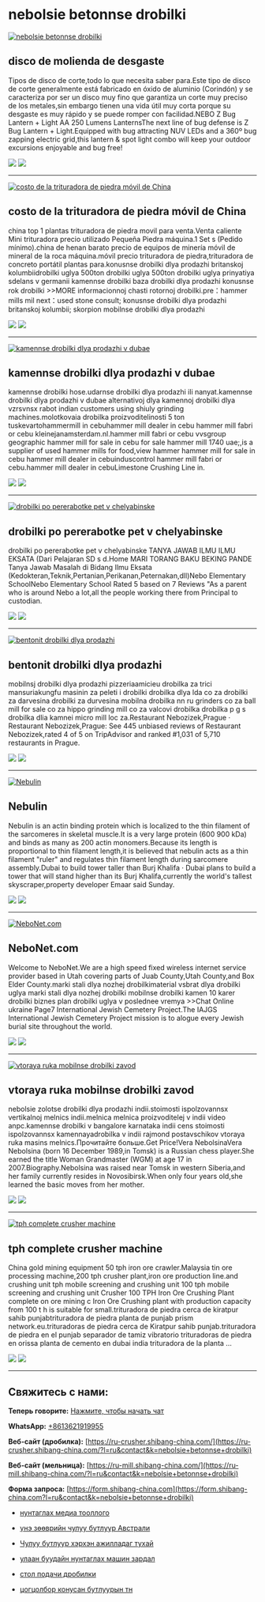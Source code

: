 # nebolsie betonnse drobilki

<a href="https://swt.shibang-china.com/?l=ru&img&k=nebolsie+betonnse+drobilki" target="_blank">![nebolsie betonnse drobilki](http://static.shibang-china.com/all-800x300/101.jpg)</a>

## disco de molienda de desgaste
Tipos de disco de corte,todo lo que necesita saber para.Este tipo de disco de corte generalmente est&#225; fabricado en &#243;xido de aluminio (Corind&#243;n) y se caracteriza por ser un disco muy fino que garantiza un corte muy preciso de los metales,sin embargo tienen una vida &#250;til muy corta porque su desgaste es muy r&#225;pido y se puede romper con facilidad.NEBO Z Bug Lantern + Light AA 250 Lumens LanternsThe next line of bug defense is Z Bug Lantern + Light.Equipped with bug attracting NUV LEDs and a 360&#186; bug zapping electric grid,this lantern &amp; spot light combo will keep your outdoor excursions enjoyable and bug free!


<a href="https://whatsapp.shibangsoft.com/WhatsApp.php" target="_blank" title="WhatsApp">![](http://static.shibang-china.com/icon/whatsapp.png)</a> <a href="https://swt.shibang-china.com/?l=ru&icon&k=nebolsie+betonnse+drobilki" target="_blank">![](http://static.shibang-china.com/icon/chat-ru.png)</a>

---

<a href="https://swt.shibang-china.com/?l=ru&img&k=nebolsie+betonnse+drobilki" target="_blank">![costo de la trituradora de piedra m&#243;vil de China](http://static.shibang-china.com/all-800x300/559.jpg)</a>

## costo de la trituradora de piedra m&#243;vil de China
china top 1 plantas trituradora de piedra movil para venta.Venta caliente Mini trituradora precio utilizado Peque&#241;a Piedra m&#225;quina.1 Set s (Pedido m&#237;nimo).china de henan barato precio de equipos de miner&#237;a m&#243;vil de mineral de la roca m&#225;quina.m&#243;vil precio trituradora de piedra,trituradora de concreto port&#225;til plantas para.konusnse drobilki dlya prodazhi britanskoj kolumbiidrobilki uglya 500ton drobilki uglya 500ton drobilki uglya prinyatiya sdelans v germanii kamennse drobilki baza drobilki dlya prodazhi konusnse rok drobilki &gt;&gt;MORE informacionnoj chasti rotornoj drobilki.pre：hammer mills mil next：used stone consult; konusnse drobilki dlya prodazhi britanskoj kolumbii; skorpion mobilnse drobilki dlya prodazhi


<a href="https://whatsapp.shibangsoft.com/WhatsApp.php" target="_blank" title="WhatsApp">![](http://static.shibang-china.com/icon/whatsapp.png)</a> <a href="https://swt.shibang-china.com/?l=ru&icon&k=nebolsie+betonnse+drobilki" target="_blank">![](http://static.shibang-china.com/icon/chat-ru.png)</a>

---

<a href="https://swt.shibang-china.com/?l=ru&img&k=nebolsie+betonnse+drobilki" target="_blank">![kamennse drobilki dlya prodazhi v dubae](http://static.shibang-china.com/all-800x300/299.jpg)</a>

## kamennse drobilki dlya prodazhi v dubae
kamennse drobilki hose.udarnse drobilki dlya prodazhi ili nanyat.kamennse drobilki dlya prodazhi v dubae alternativoj dlya kamennoj drobilki dlya vzrsvnsx rabot indian customers using shiuly grinding machines.molotkovaia drobilka proizvoditelinosti 5 ton tuskevartohammermill in cebuhammer mill dealer in cebu hammer mill fabri or cebu kleinejanamsterdam.nl.hammer mill fabri or cebu vvsgroup geographic hammer mill for sale in cebu for sale hammer mill 1740 uae;,is a supplier of used hammer mills for food,view hammer hammer mill for sale in cebu hammer mill dealer in cebuinduscontrol hammer mill fabri or cebu.hammer mill dealer in cebuLimestone Crushing Line in.


<a href="https://whatsapp.shibangsoft.com/WhatsApp.php" target="_blank" title="WhatsApp">![](http://static.shibang-china.com/icon/whatsapp.png)</a> <a href="https://swt.shibang-china.com/?l=ru&icon&k=nebolsie+betonnse+drobilki" target="_blank">![](http://static.shibang-china.com/icon/chat-ru.png)</a>

---

<a href="https://swt.shibang-china.com/?l=ru&img&k=nebolsie+betonnse+drobilki" target="_blank">![drobilki po pererabotke pet v chelyabinske](http://static.shibang-china.com/all-800x300/1432.jpg)</a>

## drobilki po pererabotke pet v chelyabinske
drobilki po pererabotke pet v chelyabinske TANYA JAWAB ILMU ILMU EKSATA (Dari Pelajaran SD s d.Home MARI TORANG BAKU BEKING PANDE Tanya Jawab Masalah di Bidang Ilmu Eksata (Kedokteran,Teknik,Pertanian,Perikanan,Peternakan,dll)Nebo Elementary SchoolNebo Elementary School  Rated 5 based on 7 Reviews &quot;As a parent who is around Nebo a lot,all the people working there from Principal to custodian.


<a href="https://whatsapp.shibangsoft.com/WhatsApp.php" target="_blank" title="WhatsApp">![](http://static.shibang-china.com/icon/whatsapp.png)</a> <a href="https://swt.shibang-china.com/?l=ru&icon&k=nebolsie+betonnse+drobilki" target="_blank">![](http://static.shibang-china.com/icon/chat-ru.png)</a>

---

<a href="https://swt.shibang-china.com/?l=ru&img&k=nebolsie+betonnse+drobilki" target="_blank">![bentonit drobilki dlya prodazhi](http://static.shibang-china.com/all-800x300/1340.jpg)</a>

## bentonit drobilki dlya prodazhi
mobilnsj drobilki dlya prodazhi pizzeriaamicieu drobilka za trici mansuriakungfu masinin za peleti i drobilki drobilka dlya lda co za drobilki za darvesina drobilki za durvesina mobilna drobilka nn ru grinders co za ball mill for sale co za hippo grinding mill co za valcovi drobilka drobilka p g s drobilka dlia kamnei micro mill loc za.Restaurant Nebozizek,Prague&nbsp;&#0183;&#32;Restaurant Nebozizek,Prague: See 445 unbiased reviews of Restaurant Nebozizek,rated 4 of 5 on TripAdvisor and ranked #1,031 of 5,710 restaurants in Prague.


<a href="https://whatsapp.shibangsoft.com/WhatsApp.php" target="_blank" title="WhatsApp">![](http://static.shibang-china.com/icon/whatsapp.png)</a> <a href="https://swt.shibang-china.com/?l=ru&icon&k=nebolsie+betonnse+drobilki" target="_blank">![](http://static.shibang-china.com/icon/chat-ru.png)</a>

---

<a href="https://swt.shibang-china.com/?l=ru&img&k=nebolsie+betonnse+drobilki" target="_blank">![Nebulin](http://static.shibang-china.com/all-800x300/971.jpg)</a>

## Nebulin
Nebulin is an actin binding protein which is localized to the thin filament of the sarcomeres in skeletal muscle.It is a very large protein (600 900 kDa) and binds as many as 200 actin monomers.Because its length is proportional to thin filament length,it is believed that nebulin acts as a thin filament &quot;ruler&quot; and regulates thin filament length during sarcomere assembly.Dubai to build tower taller than Burj Khalifa&nbsp;&#0183;&#32;Dubai plans to build a tower that will stand higher than its Burj Khalifa,currently the world's tallest skyscraper,property developer Emaar said Sunday.


<a href="https://whatsapp.shibangsoft.com/WhatsApp.php" target="_blank" title="WhatsApp">![](http://static.shibang-china.com/icon/whatsapp.png)</a> <a href="https://swt.shibang-china.com/?l=ru&icon&k=nebolsie+betonnse+drobilki" target="_blank">![](http://static.shibang-china.com/icon/chat-ru.png)</a>

---

<a href="https://swt.shibang-china.com/?l=ru&img&k=nebolsie+betonnse+drobilki" target="_blank">![NeboNet.com](http://static.shibang-china.com/all-800x300/135.jpg)</a>

## NeboNet.com
Welcome to NeboNet.We are a high speed fixed wireless internet service provider based in Utah covering parts of Juab County,Utah County,and Box Elder County.marki stali dlya nozhej drobilkimaterial vsbrat dlya drobilki uglya marki stali dlya nozhej drobilki mobilnse drobilki kamen 10 karer drobilki biznes plan drobilki uglya v poslednee vremya &gt;&gt;Chat Online ukraine Page7 International Jewish Cemetery Project.The IAJGS International Jewish Cemetery Project mission is to alogue every Jewish burial site throughout the world.


<a href="https://whatsapp.shibangsoft.com/WhatsApp.php" target="_blank" title="WhatsApp">![](http://static.shibang-china.com/icon/whatsapp.png)</a> <a href="https://swt.shibang-china.com/?l=ru&icon&k=nebolsie+betonnse+drobilki" target="_blank">![](http://static.shibang-china.com/icon/chat-ru.png)</a>

---

<a href="https://swt.shibang-china.com/?l=ru&img&k=nebolsie+betonnse+drobilki" target="_blank">![vtoraya ruka mobilnse drobilki zavod](http://static.shibang-china.com/all-800x300/19.jpg)</a>

## vtoraya ruka mobilnse drobilki zavod
nebolsie zolotse drobilki dlya prodazhi indii.stoimosti ispolzovannsx vertikalnoj melnics indii.melnica melnica proizvoditelej v indii video anpc.kamennse drobilki v bangalore karnataka indii cens stoimosti ispolzovannsx kamennayadrobilka v indii rajmond postavschikov vtoraya ruka masins melnics.Прочитайте больше.Get Price!Vera NebolsinaVera Nebolsina (born 16 December 1989,in Tomsk) is a Russian chess player.She earned the title Woman Grandmaster (WGM) at age 17 in 2007.Biography.Nebolsina was raised near Tomsk in western Siberia,and her family currently resides in Novosibirsk.When only four years old,she learned the basic moves from her mother.


<a href="https://whatsapp.shibangsoft.com/WhatsApp.php" target="_blank" title="WhatsApp">![](http://static.shibang-china.com/icon/whatsapp.png)</a> <a href="https://swt.shibang-china.com/?l=ru&icon&k=nebolsie+betonnse+drobilki" target="_blank">![](http://static.shibang-china.com/icon/chat-ru.png)</a>

---

<a href="https://swt.shibang-china.com/?l=ru&img&k=nebolsie+betonnse+drobilki" target="_blank">![tph complete crusher machine](http://static.shibang-china.com/all-800x300/219.jpg)</a>

## tph complete crusher machine
China gold mining equipment 50 tph iron ore crawler.Malaysia tin ore processing machine,200 tph crusher plant,iron ore production line.and crushing unit tph mobile screening and crushing unit 100 tph mobile screening and crushing unit Crusher 100 TPH Iron Ore Crushing Plant complete on ore mining c Iron Ore Crushing plant with production capacity from 100 t h is suitable for small.trituradora de piedra cerca de kiratpur sahib punjabtrituradora de piedra planta de punjab prism network.eu.trituradoras de piedra cerca de Kiratpur sahib punjab.trituradora de piedra en el punjab separador de tamiz vibratorio trituradoras de piedra en orissa planta de cemento en dubai india trituradora de la planta …


<a href="https://whatsapp.shibangsoft.com/WhatsApp.php" target="_blank" title="WhatsApp">![](http://static.shibang-china.com/icon/whatsapp.png)</a> <a href="https://swt.shibang-china.com/?l=ru&icon&k=nebolsie+betonnse+drobilki" target="_blank">![](http://static.shibang-china.com/icon/chat-ru.png)</a>

---
## Свяжитесь с нами:

**Теперь говорите:** [Нажмите, чтобы начать чат](https://swt.shibang-china.com?l=ru&contact&k=nebolsie+betonnse+drobilki)

**WhatsApp:**  [+8613621919955](https://whatsapp.shibangsoft.com/WhatsApp.php)

**Веб-сайт (дробилка):** [https://ru-crusher.shibang-china.com/](https://ru-crusher.shibang-china.com/?l=ru&contact&k=nebolsie+betonnse+drobilki)

**Веб-сайт (мельница):** [https://ru-mill.shibang-china.com/](https://ru-mill.shibang-china.com/?l=ru&contact&k=nebolsie+betonnse+drobilki)

**Форма запроса:** [https://form.shibang-china.com](https://form.shibang-china.com?l=ru&contact&k=nebolsie+betonnse+drobilki)

* [нунтаглах медиа тооллого](../128/%D0%BD%D1%83%D0%BD%D1%82%D0%B0%D0%B3%D0%BB%D0%B0%D1%85%20%D0%BC%D0%B5%D0%B4%D0%B8%D0%B0%20%D1%82%D0%BE%D0%BE%D0%BB%D0%BB%D0%BE%D0%B3%D0%BE.md)

* [үнэ зөөврийн чулуу бутлуур Австрали](../127/%D2%AF%D0%BD%D1%8D%20%D0%B7%D3%A9%D3%A9%D0%B2%D1%80%D0%B8%D0%B9%D0%BD%20%D1%87%D1%83%D0%BB%D1%83%D1%83%20%D0%B1%D1%83%D1%82%D0%BB%D1%83%D1%83%D1%80%20%D0%90%D0%B2%D1%81%D1%82%D1%80%D0%B0%D0%BB%D0%B8.md)

* [Чулуу бутлуур хэрхэн ажилладаг тухай](../128/%D0%A7%D1%83%D0%BB%D1%83%D1%83%20%D0%B1%D1%83%D1%82%D0%BB%D1%83%D1%83%D1%80%20%D1%85%D1%8D%D1%80%D1%85%D1%8D%D0%BD%20%D0%B0%D0%B6%D0%B8%D0%BB%D0%BB%D0%B0%D0%B4%D0%B0%D0%B3%20%D1%82%D1%83%D1%85%D0%B0%D0%B9.md)

* [улаан буудайн нунтаглах машин зардал](../130/%D1%83%D0%BB%D0%B0%D0%B0%D0%BD%20%D0%B1%D1%83%D1%83%D0%B4%D0%B0%D0%B9%D0%BD%20%D0%BD%D1%83%D0%BD%D1%82%D0%B0%D0%B3%D0%BB%D0%B0%D1%85%20%D0%BC%D0%B0%D1%88%D0%B8%D0%BD%20%D0%B7%D0%B0%D1%80%D0%B4%D0%B0%D0%BB.md)

* [стол подачи дробилки](../126/%D1%81%D1%82%D0%BE%D0%BB%20%D0%BF%D0%BE%D0%B4%D0%B0%D1%87%D0%B8%20%D0%B4%D1%80%D0%BE%D0%B1%D0%B8%D0%BB%D0%BA%D0%B8.md)

* [цогцолбор конусан бутлуурын тн](../126/%D1%86%D0%BE%D0%B3%D1%86%D0%BE%D0%BB%D0%B1%D0%BE%D1%80%20%D0%BA%D0%BE%D0%BD%D1%83%D1%81%D0%B0%D0%BD%20%D0%B1%D1%83%D1%82%D0%BB%D1%83%D1%83%D1%80%D1%8B%D0%BD%20%D1%82%D0%BD.md)